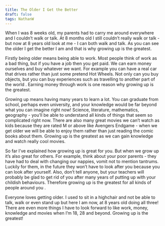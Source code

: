 ```yaml
---
title: The Older I Get the Better
draft: false
tags: NathanW
---
```


When I was 8 weeks old, my parents had to carry me around everywhere and I couldn’t walk or talk. At 8 months old I still couldn’t really walk or talk - but now at 8 years old look at me - I can both walk and talk. As you can see the older I get the better I am and that is why growing up is the greatest.

Firstly being older means being able to work. Most people think of work as a bad thing, but if you have a job then you get paid. We can earn money ourselves and buy whatever we want. For example you can have a real car that drives rather than just some pretend Hot Wheels. Not only can you buy objects, but you can buy experiences such as travelling to another part of the world . Earning money through work is one reason why growing up is the greatest.

Growing up means having many years to learn a lot. You can graduate from school, perhaps even university, and your knowledge would be far beyond what you can imagine right now! Science, literature, mathematics, geography - you’ll be able to understand all kinds of things that seem so complicated right now.
There are also many great movies we can’t watch as kids because they are rated M or above like Avengers Endgame - when we get older we will be able to enjoy them rather than just reading the comic books about them. Growing up is the greatest as we can gain knowledge and watch really cool movies.

So far I’ve explained how growing up is great for you. But when we grow up it’s also great for others. For example, think about your poor parents - they have had to deal with changing our nappies, vomit not to mention tantrums. Luckily for them, in the future they won’t have to look after you because you can look after yourself. Also, don’t tell anyone, but your teachers will probably be glad to get rid of you after many years of putting up with your childish behaviours. Therefore growing up is the greatest for all kinds of people around you .

Everyone loves getting older. I used to sit in a highchair and not be able to talk, walk or even stand up but here I am now, at 8 years old doing all three! There are even more things I have to look forward to like work, money, knowledge and movies when I’m 18, 28 and beyond. Growing up is the greatest!


